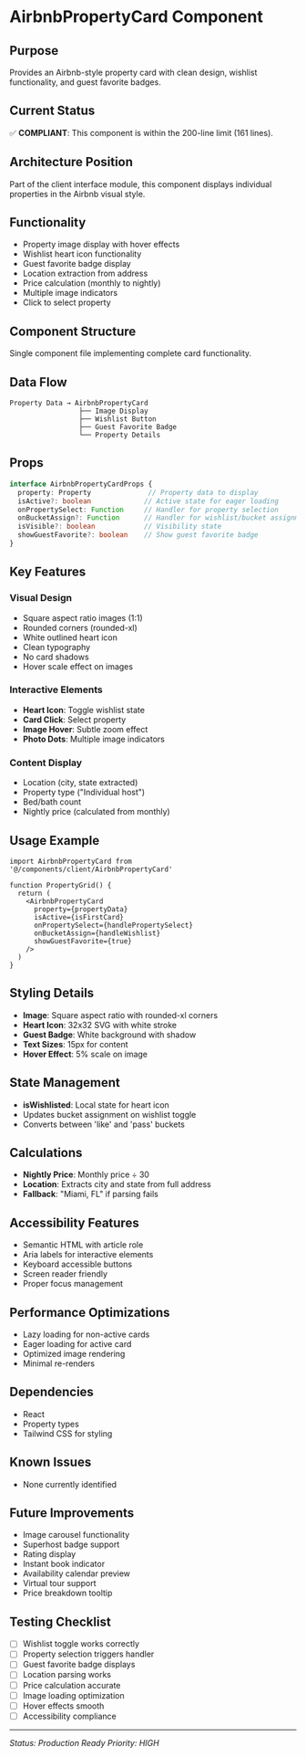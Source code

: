 # AirbnbPropertyCard Component

## Purpose
Provides an Airbnb-style property card with clean design, wishlist functionality, and guest favorite badges.

## Current Status
✅ **COMPLIANT**: This component is within the 200-line limit (161 lines).

## Architecture Position
Part of the client interface module, this component displays individual properties in the Airbnb visual style.

## Functionality
- Property image display with hover effects
- Wishlist heart icon functionality
- Guest favorite badge display
- Location extraction from address
- Price calculation (monthly to nightly)
- Multiple image indicators
- Click to select property

## Component Structure
Single component file implementing complete card functionality.

## Data Flow
```
Property Data → AirbnbPropertyCard
                 ├── Image Display
                 ├── Wishlist Button
                 ├── Guest Favorite Badge
                 └── Property Details
```

## Props
```typescript
interface AirbnbPropertyCardProps {
  property: Property              // Property data to display
  isActive?: boolean             // Active state for eager loading
  onPropertySelect: Function     // Handler for property selection
  onBucketAssign?: Function      // Handler for wishlist/bucket assignment
  isVisible?: boolean            // Visibility state
  showGuestFavorite?: boolean    // Show guest favorite badge
}
```

## Key Features

### Visual Design
- Square aspect ratio images (1:1)
- Rounded corners (rounded-xl)
- White outlined heart icon
- Clean typography
- No card shadows
- Hover scale effect on images

### Interactive Elements
- **Heart Icon**: Toggle wishlist state
- **Card Click**: Select property
- **Image Hover**: Subtle zoom effect
- **Photo Dots**: Multiple image indicators

### Content Display
- Location (city, state extracted)
- Property type ("Individual host")
- Bed/bath count
- Nightly price (calculated from monthly)

## Usage Example

```tsx
import AirbnbPropertyCard from '@/components/client/AirbnbPropertyCard'

function PropertyGrid() {
  return (
    <AirbnbPropertyCard
      property={propertyData}
      isActive={isFirstCard}
      onPropertySelect={handlePropertySelect}
      onBucketAssign={handleWishlist}
      showGuestFavorite={true}
    />
  )
}
```

## Styling Details
- **Image**: Square aspect ratio with rounded-xl corners
- **Heart Icon**: 32x32 SVG with white stroke
- **Guest Badge**: White background with shadow
- **Text Sizes**: 15px for content
- **Hover Effect**: 5% scale on image

## State Management
- **isWishlisted**: Local state for heart icon
- Updates bucket assignment on wishlist toggle
- Converts between 'like' and 'pass' buckets

## Calculations
- **Nightly Price**: Monthly price ÷ 30
- **Location**: Extracts city and state from full address
- **Fallback**: "Miami, FL" if parsing fails

## Accessibility Features
- Semantic HTML with article role
- Aria labels for interactive elements
- Keyboard accessible buttons
- Screen reader friendly
- Proper focus management

## Performance Optimizations
- Lazy loading for non-active cards
- Eager loading for active card
- Optimized image rendering
- Minimal re-renders

## Dependencies
- React
- Property types
- Tailwind CSS for styling

## Known Issues
- None currently identified

## Future Improvements
- Image carousel functionality
- Superhost badge support
- Rating display
- Instant book indicator
- Availability calendar preview
- Virtual tour support
- Price breakdown tooltip

## Testing Checklist
- [ ] Wishlist toggle works correctly
- [ ] Property selection triggers handler
- [ ] Guest favorite badge displays
- [ ] Location parsing works
- [ ] Price calculation accurate
- [ ] Image loading optimization
- [ ] Hover effects smooth
- [ ] Accessibility compliance

---
*Status: Production Ready*
*Priority: HIGH*